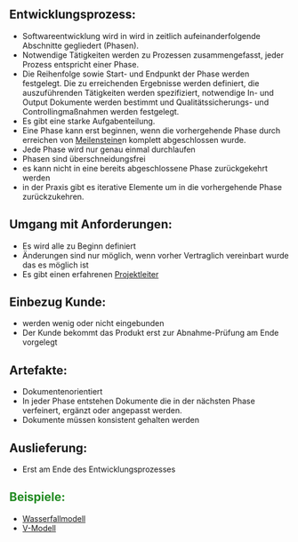 ## Entwicklungsprozess:
- Softwareentwicklung wird in wird in zeitlich aufeinanderfolgende Abschnitte gegliedert (Phasen).
- Notwendige Tätigkeiten werden zu Prozessen zusammengefasst, jeder Prozess entspricht einer Phase. 
- Die Reihenfolge sowie Start- und Endpunkt der Phase werden festgelegt. Die zu erreichenden Ergebnisse werden definiert, die auszuführenden Tätigkeiten werden spezifiziert, notwendige In- und Output Dokumente werden bestimmt und Qualitätssicherungs- und Controllingmaßnahmen werden festgelegt.
- Es gibt eine starke Aufgabenteilung.
- Eine Phase kann erst beginnen, wenn die vorhergehende Phase durch erreichen von [Meilensteine](Meilensteine.md)n komplett abgeschlossen wurde.
- Jede Phase wird nur genau einmal durchlaufen
- Phasen sind überschneidungsfrei
- es kann nicht in eine bereits abgeschlossene Phase zurückgekehrt werden
- in der Praxis gibt es iterative Elemente um in die vorhergehende Phase zurückzukehren.

## Umgang mit Anforderungen:
- Es wird alle zu Beginn definiert
- Änderungen sind nur möglich, wenn vorher Vertraglich vereinbart wurde das es möglich ist
- Es gibt einen erfahrenen [Projektleiter](Projektleiter.md)

## Einbezug Kunde:
- werden wenig oder nicht eingebunden
- Der Kunde bekommt das Produkt erst zur Abnahme-Prüfung am Ende vorgelegt

## Artefakte:
- Dokumentenorientiert
- In jeder Phase entstehen Dokumente die in der nächsten Phase verfeinert, ergänzt oder angepasst werden.
- Dokumente müssen konsistent gehalten werden

## Auslieferung:

- Erst am Ende des Entwicklungsprozesses
## <font color="228B22">Beispiele:</font>

- [Wasserfallmodell](Wasserfallmodell.md)
- [V-Modell](V-Modell.md)


